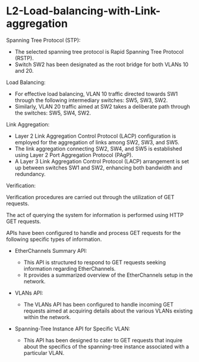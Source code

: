 # L2-Load-balancing-with-Link-aggregation

Spanning Tree Protocol (STP):

- The selected spanning tree protocol is Rapid Spanning Tree Protocol (RSTP).
- Switch SW2 has been designated as the root bridge for both VLANs 10 and 20.

Load Balancing:

- For effective load balancing, VLAN 10 traffic directed towards SW1 through the following intermediary switches: SW5, SW3, SW2.
- Similarly, VLAN 20 traffic aimed at SW2 takes a deliberate path through the switches: SW5, SW4, SW2.

Link Aggregation:

- Layer 2 Link Aggregation Control Protocol (LACP) configuration is employed for the aggregation of links among SW2, SW3, and SW5.
- The link aggregation connecting SW2, SW4, and SW5 is established using Layer 2 Port Aggregation Protocol (PAgP).
- A Layer 3 Link Aggregation Control Protocol (LACP) arrangement is set up between switches SW1 and SW2, enhancing both bandwidth and redundancy.


Verification:

Verification procedures are carried out through the utilization of GET requests.

The act of querying the system for information is performed using HTTP GET requests.

APIs have been configured to handle and process GET requests for  the following specific types of information.
- EtherChannels Summary API:
   - This API is structured to respond to GET requests seeking information regarding EtherChannels. 
   - It provides a summarized overview of the EtherChannels setup in the network.

- VLANs API:
   - The VLANs API has been configured to handle incoming GET requests aimed at acquiring details about the various VLANs existing within the network.

- Spanning-Tree Instance API for Specific VLAN:
   - This API has been designed to cater to GET requests that inquire about the specifics of the  spanning-tree instance associated with a particular VLAN. 

